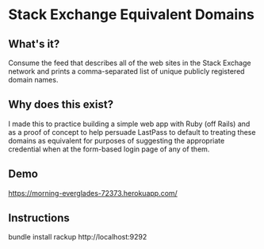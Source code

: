 # Stack Exchange Equivalent Domains

## What's it?
Consume the feed that describes all of the web sites in the Stack Exchage
network and prints a comma-separated list of unique publicly registered domain
names.

## Why does this exist?
I made this to practice building a simple web app with Ruby (off Rails) and as a proof of concept to help persuade LastPass to default to treating these domains as equivalent for purposes of suggesting the appropriate credential when at the form-based login page of any of them.

## Demo
https://morning-everglades-72373.herokuapp.com/

## Instructions

bundle install
rackup
http://localhost:9292

